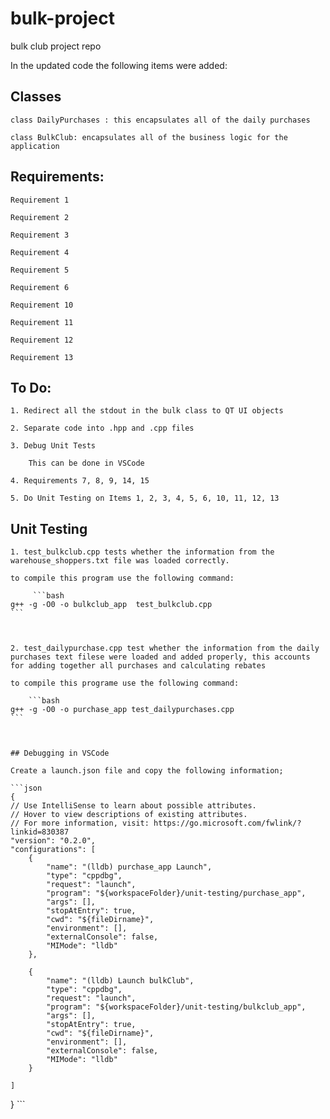 # bulk-project

bulk club project repo



In the updated code the following items were added:

## Classes

    class DailyPurchases : this encapsulates all of the daily purchases

    class BulkClub: encapsulates all of the business logic for the application
    
## Requirements:

    Requirement 1
    
    Requirement 2
    
    Requirement 3
    
    Requirement 4
    
    Requirement 5
    
    Requirement 6
    
    Requirement 10
    
    Requirement 11
    
    Requirement 12
    
    Requirement 13
    
    
    
## To Do:

    1. Redirect all the stdout in the bulk class to QT UI objects

    2. Separate code into .hpp and .cpp files
    
    3. Debug Unit Tests 
        
        This can be done in VSCode
        
    4. Requirements 7, 8, 9, 14, 15 
    
    5. Do Unit Testing on Items 1, 2, 3, 4, 5, 6, 10, 11, 12, 13



## Unit Testing

    1. test_bulkclub.cpp tests whether the information from the warehouse_shoppers.txt file was loaded correctly.

    to compile this program use the following command:
        
         ```bash
    g++ -g -O0 -o bulkclub_app  test_bulkclub.cpp
    ```

   

    2. test_dailypurchase.cpp test whether the information from the daily purchases text filese were loaded and added properly, this accounts for adding together all purchases and calculating rebates

    to compile this programe use the following command:
    
        ```bash
    g++ -g -O0 -o purchase_app test_dailypurchases.cpp
    ```

    

    ## Debugging in VSCode

    Create a launch.json file and copy the following information;

    ```json
    {
    // Use IntelliSense to learn about possible attributes.
    // Hover to view descriptions of existing attributes.
    // For more information, visit: https://go.microsoft.com/fwlink/?linkid=830387
    "version": "0.2.0",
    "configurations": [
        {
            "name": "(lldb) purchase_app Launch",
            "type": "cppdbg",
            "request": "launch",
            "program": "${workspaceFolder}/unit-testing/purchase_app",
            "args": [],
            "stopAtEntry": true,
            "cwd": "${fileDirname}",
            "environment": [],
            "externalConsole": false,
            "MIMode": "lldb"
        },

        {
            "name": "(lldb) Launch bulkClub",
            "type": "cppdbg",
            "request": "launch",
            "program": "${workspaceFolder}/unit-testing/bulkclub_app",
            "args": [],
            "stopAtEntry": true,
            "cwd": "${fileDirname}",
            "environment": [],
            "externalConsole": false,
            "MIMode": "lldb"
        }

    ]
}
    ```


